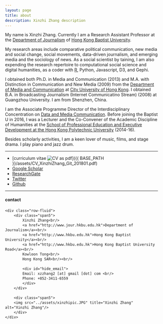 ```yaml
---
layout: page
title: about
description: Xinzhi Zhang description
---
```


My name is Xinzhi Zhang. Currently I am a Research Assistant Professor at the [Department of Journalism](http://www.jour.hkbu.edu.hk/eng/people/dr-xinzhi-zhang/) of [Hong Kong Baptist University](http://www.hkbu.edu.hk).  

My research areas include comparative political communication, new media and social change, social movements, data-driven journalism, and emerging media and the sociology of news. As a social scientist by taining, I am also expending the research repertoire to computational social science and digital humanities, as a coder with [R](http://www.r-project.org), Python, Javascript, D3, and Gephi. 

I obtained both Ph.D. in Media and Communication (2013) and M.A. with Distinction in Communication and New Media (2009) from the [Department of Media and Communication](http://www6.cityu.edu.hk/com/) at [City University of Hong Kong](www.cityu.edu.hk). I obtained B.A. in Broadcasting Journalism (Internet Communicatino Stream) (2008) at Guangzhou University. I am from Shenzhen, China. 

I am the Associate Programme Director of the Interdisciplinary Concentration on [Data and Media Communication](http://bu-dmc.hkbu.edu.hk). Before joining the Baptist U in 2016, I was a Lecturer and the Co-Convener of the Academic Discipline of Humanities at the [School of Professional Education and Executive Development at the Hong Kong Polytechnic University](https://www.speed-polyu.edu.hk) (2014-16). 


Besides scholarly activities, I am a keen lover of music, films, and stage drama. I play piano and jazz drum.

---

 - [curriculum vitae ![CV as pdf](icons16/pdf-icon.png)]({{ BASE_PATH }}/assets/CV_XinzhiZhang_Git_201801.pdf)<br/>
 - [Google Scholar](https://sites.google.com/site/xzzhang2/cv)<br/>
 - [ResearchGate](https://www.researchgate.net/profile/Xinzhi_Zhang3)<br/>
 - [Twitter](https://twitter.com/xin_zhi_zhang)<br/>
 - [Github](https://github.com/xzzhang2)<br/>

---

<div class="container">
<h4><a name="contact"></a>contact</h4>

    <div class="row-fluid">
        <div class="span5">
            Xinzhi Zhang<br/>
            <a href="http://www.jour.hkbu.edu.hk">Department of Journalism</a><br/>
            <a href="http://www.hkbu.edu.hk">Hong Kong Baptist University</a><br/>
            <a href="http://www.hkbu.edu.hk">Hong Kong Baptist University Road</a><br/>
            Kowloon Tong<br/>
            Hong Kong SAR<br/><br/>

            <div id="hide_email">
            Email: xzzhang2 [at] gmail [dot] com <br/>
            Phone: +852-3411-6559
            </div>
        </div>

        <div class="span5">
        <img src="../assets/xinzhipic.JPG" title="Xinzhi Zhang" alt="Xinzhi Zhang"/>
        </div>
    </div>
</div>